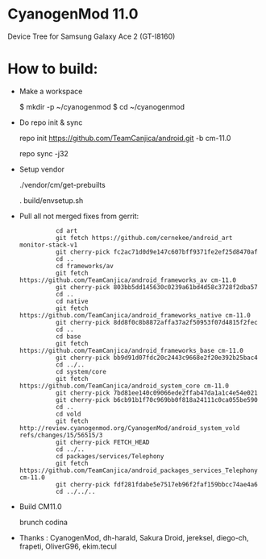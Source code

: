 CyanogenMod 11.0
=============================
Device Tree for Samsung Galaxy Ace 2
(GT-I8160)

How to build:
=============

- Make a workspace

  $ mkdir -p ~/cyanogenmod
  $ cd ~/cyanogenmod
  
- Do repo init & sync

  repo init https://github.com/TeamCanjica/android.git -b cm-11.0
  
  repo sync -j32

- Setup vendor
  
  ./vendor/cm/get-prebuilts
  
  . build/envsetup.sh

- Pull all not merged fixes from gerrit:

				cd art
				git fetch https://github.com/cernekee/android_art monitor-stack-v1
				git cherry-pick fc2ac71d0d9e147c607bff9371fe2ef25d8470af
				cd ..
				cd frameworks/av
				git fetch https://github.com/TeamCanjica/android_frameworks_av cm-11.0
				git cherry-pick 803bb5dd145630c0239a61bd4d58c3728f2dba57
				cd ..
				cd native
				git fetch https://github.com/TeamCanjica/android_frameworks_native cm-11.0
				git cherry-pick 8dd8f0c8b8872affa37a2f50953f07d4815f2fec
				cd ..
				cd base
				git fetch https://github.com/TeamCanjica/android_frameworks_base cm-11.0
				git cherry-pick bb9d91d07fdc20c2443c9668e2f20e392b25bac4
				cd ../..
				cd system/core
				git fetch https://github.com/TeamCanjica/android_system_core cm-11.0
				git cherry-pick 7bd81ee140c09066ede2ffab47da1a1c4e54e021
				git cherry-pick b6cb91b1f70c969bb0f818a24111c0ca055be590
				cd ..
				cd vold
				git fetch http://review.cyanogenmod.org/CyanogenMod/android_system_vold refs/changes/15/56515/3
				git cherry-pick FETCH_HEAD
				cd ../..
				cd packages/services/Telephony
				git fetch https://github.com/TeamCanjica/android_packages_services_Telephony cm-11.0
				git cherry-pick fdf281fdabe5e7517eb96f2faf159bbcc74ae4a6
				cd ../../..
		
- Build CM11.0
  
  brunch codina


- Thanks : CyanogenMod, dh-harald, Sakura Droid, jereksel, diego-ch, frapeti, OliverG96, ekim.tecul
